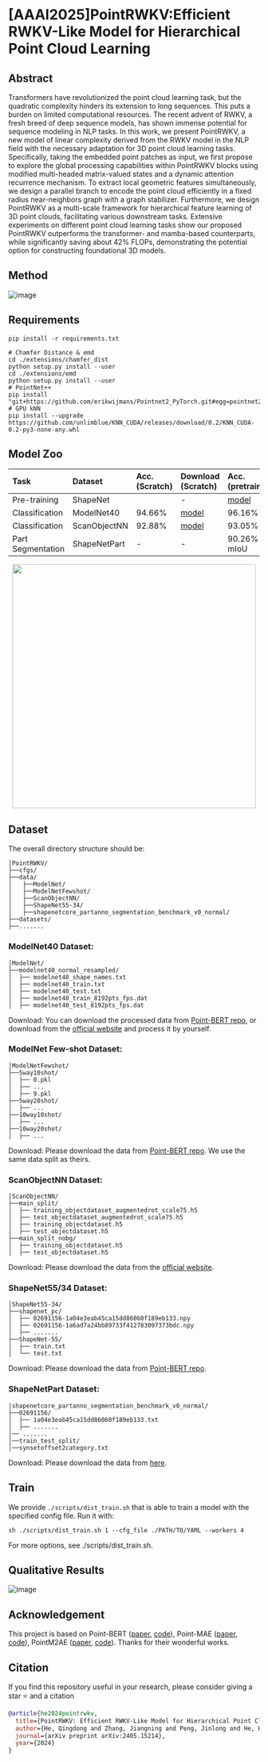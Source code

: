 # [AAAI2025]PointRWKV:Efficient RWKV-Like Model for Hierarchical Point Cloud Learning
## Abstract
Transformers have revolutionized the point cloud learning task, but the quadratic complexity hinders its extension to long sequences. This puts a burden on limited computational resources. The recent advent of RWKV, a fresh breed of deep sequence models, has shown immense potential for sequence modeling in NLP tasks. In this work, we present PointRWKV, a new model of linear complexity derived from the RWKV model in the NLP field with the necessary adaptation for 3D point cloud learning tasks. Specifically, taking the embedded point patches as input, we first propose to explore the global processing capabilities within PointRWKV blocks using modified multi-headed matrix-valued states and a dynamic attention recurrence mechanism. To extract local geometric features simultaneously, we design a parallel branch to encode the point cloud efficiently in a fixed radius near-neighbors graph with a graph stabilizer. Furthermore, we design PointRWKV as a multi-scale framework for hierarchical feature learning of 3D point clouds, facilitating various downstream tasks. Extensive experiments on different point cloud learning tasks show our proposed PointRWKV outperforms the transformer- and mamba-based counterparts, while significantly saving about 42\% FLOPs, demonstrating the potential option for constructing foundational 3D models. 
## Method
![image](../main/assets/architecture.png)  

## Requirements

```
pip install -r requirements.txt
```
```
# Chamfer Distance & emd
cd ./extensions/chamfer_dist
python setup.py install --user
cd ./extensions/emd
python setup.py install --user
# PointNet++
pip install "git+https://github.com/erikwijmans/Pointnet2_PyTorch.git#egg=pointnet2_ops&subdirectory=pointnet2_ops_lib"
# GPU kNN
pip install --upgrade https://github.com/unlimblue/KNN_CUDA/releases/download/0.2/KNN_CUDA-0.2-py3-none-any.whl

```
## Model Zoo
| Task | Dataset | Acc.(Scratch) | Download (Scratch) | Acc.(pretrain) | Download (Finetune) |
| :---- | :---- | :---- | :---- | :---- | :---- |
| Pre-training | ShapeNet |                                                             | - | [model](https://drive.google.com/file/d/1QXB1msBljSOPJhx5sGYpueOdCrY0yaCO/view?usp=sharing) |
| Classification | ModelNet40 | 94.66% | [model](https://drive.google.com/file/d/1iMN-iAGjKWAUpAoIOqaS9e_CI_wk5nhE/view?usp=sharing) | 96.16% | [model](https://drive.google.com/file/d/11iBDSwdTIpHldUGWIsFp9orbCwNf69fB/view?usp=sharing) |
| Classification | ScanObjectNN | 92.88% | [model](https://drive.google.com/file/d/1DQx_5t9DNSIT11zLh1LZWJ5I3zgDXfmM/view?usp=sharing) | 93.05% | [model](https://github.com/LMD0311/PointMamba/releases/download/ckpts/scan_objbg_pretrain.pth) |
| Part Segmentation | ShapeNetPart | - | - | 90.26% mIoU | [model](https://drive.google.com/file/d/1hQnB8uGzFGXUWXzM9ihjobIE-O9h9c2v/view?usp=sharing) |

<div  align="center">    
 <img src="../main/assets/flops.png" width = "488"  align=center />
</div>

## Dataset

The overall directory structure should be:
```
│PointRWKV/
├──cfgs/
├──data/
│   ├──ModelNet/
│   ├──ModelNetFewshot/
│   ├──ScanObjectNN/
│   ├──ShapeNet55-34/
│   ├──shapenetcore_partanno_segmentation_benchmark_v0_normal/
├──datasets/
├──.......
```

### ModelNet40 Dataset: 

```
│ModelNet/
├──modelnet40_normal_resampled/
│  ├── modelnet40_shape_names.txt
│  ├── modelnet40_train.txt
│  ├── modelnet40_test.txt
│  ├── modelnet40_train_8192pts_fps.dat
│  ├── modelnet40_test_8192pts_fps.dat
```
Download: You can download the processed data from [Point-BERT repo](https://github.com/lulutang0608/Point-BERT/blob/49e2c7407d351ce8fe65764bbddd5d9c0e0a4c52/DATASET.md), or download from the [official website](https://modelnet.cs.princeton.edu/#) and process it by yourself.

### ModelNet Few-shot Dataset:
```
│ModelNetFewshot/
├──5way10shot/
│  ├── 0.pkl
│  ├── ...
│  ├── 9.pkl
├──5way20shot/
│  ├── ...
├──10way10shot/
│  ├── ...
├──10way20shot/
│  ├── ...
```

Download: Please download the data from [Point-BERT repo](https://github.com/lulutang0608/Point-BERT/blob/49e2c7407d351ce8fe65764bbddd5d9c0e0a4c52/DATASET.md). We use the same data split as theirs.

### ScanObjectNN Dataset:
```
│ScanObjectNN/
├──main_split/
│  ├── training_objectdataset_augmentedrot_scale75.h5
│  ├── test_objectdataset_augmentedrot_scale75.h5
│  ├── training_objectdataset.h5
│  ├── test_objectdataset.h5
├──main_split_nobg/
│  ├── training_objectdataset.h5
│  ├── test_objectdataset.h5
```
Download: Please download the data from the [official website](https://hkust-vgd.github.io/scanobjectnn/).

### ShapeNet55/34 Dataset:

```
│ShapeNet55-34/
├──shapenet_pc/
│  ├── 02691156-1a04e3eab45ca15dd86060f189eb133.npy
│  ├── 02691156-1a6ad7a24bb89733f412783097373bdc.npy
│  ├── .......
├──ShapeNet-55/
│  ├── train.txt
│  └── test.txt
```

Download: Please download the data from [Point-BERT repo](https://github.com/lulutang0608/Point-BERT/blob/49e2c7407d351ce8fe65764bbddd5d9c0e0a4c52/DATASET.md).

### ShapeNetPart Dataset:

```
|shapenetcore_partanno_segmentation_benchmark_v0_normal/
├──02691156/
│  ├── 1a04e3eab45ca15dd86060f189eb133.txt
│  ├── .......
│── .......
│──train_test_split/
│──synsetoffset2category.txt
```

Download: Please download the data from [here](https://shapenet.cs.stanford.edu/media/shapenetcore_partanno_segmentation_benchmark_v0_normal.zip). 

## Train
We provide `./scripts/dist_train.sh` that is able to train a model with the specified config file. Run it with:
```
sh ./scripts/dist_train.sh 1 --cfg_file ./PATH/TO/YAML --workers 4
```
For more options, see ./scripts/dist_train.sh.


## Qualitative Results
![image](../main/assets/vis.png)

## Acknowledgement

This project is based on Point-BERT ([paper](https://arxiv.org/abs/2111.14819), [code](https://github.com/lulutang0608/Point-BERT?tab=readme-ov-file)), Point-MAE ([paper](https://arxiv.org/abs/2203.06604), [code](https://github.com/Pang-Yatian/Point-MAE)), PointM2AE ([paper](https://arxiv.org/abs/2205.14401), [code](https://github.com/ZrrSkywalker/Point-M2AE)). Thanks for their wonderful works.

## Citation

If you find this repository useful in your research, please consider giving a star ⭐ and a citation
```bibtex
@article{he2024pointrwkv,
  title={PointRWKV: Efficient RWKV-Like Model for Hierarchical Point Cloud Learning},
  author={He, Qingdong and Zhang, Jiangning and Peng, Jinlong and He, Haoyang and Li, Xiangtai and Wang, Yabiao and Wang, Chengjie},
  journal={arXiv preprint arXiv:2405.15214},
  year={2024}
}
